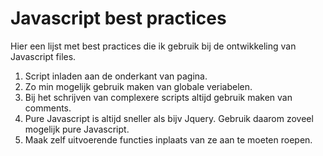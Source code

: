 # Javascript best practices

Hier een lijst met best practices die ik gebruik bij de ontwikkeling van Javascript files.

1. Script inladen aan de onderkant van pagina.
2. Zo min mogelijk gebruik maken van globale veriabelen.
3. Bij het schrijven van complexere scripts altijd gebruik maken van comments.
4. Pure Javascript is altijd sneller als bijv Jquery. Gebruik daarom zoveel mogelijk pure Javascript.
5. Maak zelf uitvoerende functies inplaats van ze aan te moeten roepen.
